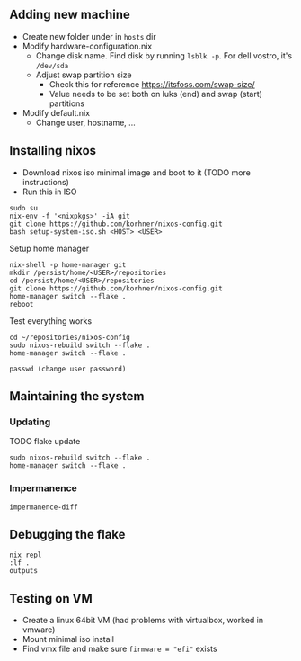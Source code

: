 ## Adding new machine

- Create new folder under in `hosts` dir
- Modify hardware-configuration.nix
  - Change disk name. Find disk by running `lsblk -p`. For dell vostro, it's `/dev/sda`
  - Adjust swap partition size
    - Check this for reference https://itsfoss.com/swap-size/
    - Value needs to be set both on luks (end) and swap (start) partitions
- Modify default.nix
  - Change user, hostname, ...

## Installing nixos
- Download nixos iso minimal image and boot to it (TODO more instructions)
- Run this in ISO
```shell
sudo su
nix-env -f '<nixpkgs>' -iA git
git clone https://github.com/korhner/nixos-config.git
bash setup-system-iso.sh <HOST> <USER>
```

Setup home manager
```shell
nix-shell -p home-manager git
mkdir /persist/home/<USER>/repositories
cd /persist/home/<USER>/repositories
git clone https://github.com/korhner/nixos-config.git
home-manager switch --flake .
reboot
```

Test everything works
```shell
cd ~/repositories/nixos-config
sudo nixos-rebuild switch --flake .
home-manager switch --flake .
```

```shell
passwd (change user password)
```

## Maintaining the system

### Updating
TODO flake update
```
sudo nixos-rebuild switch --flake .
home-manager switch --flake .
```

### Impermanence
`impermanence-diff`

## Debugging the flake
```shell
nix repl
:lf .
outputs
```

## Testing on VM
- Create a linux 64bit VM (had problems with virtualbox, worked in vmware)
- Mount minimal iso install
- Find vmx file and make sure `firmware = "efi"` exists